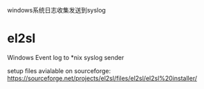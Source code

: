 windows系统日志收集发送到syslog

el2sl
=====

Windows Event log to *nix syslog sender

setup files avialable on sourceforge: https://sourceforge.net/projects/el2sl/files/el2sl/el2sl%20installer/
